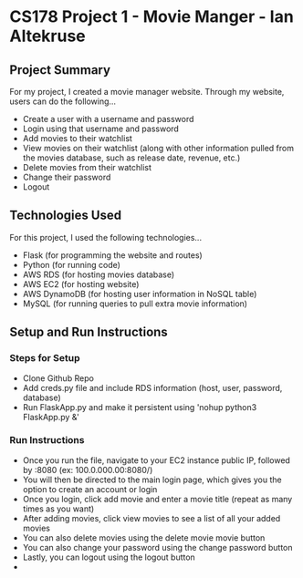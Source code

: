 # CS178 Project 1 - Movie Manger - Ian Altekruse

## Project Summary
For my project, I created a movie manager website. Through my website, users can do the following...  
- Create a user with a username and password
- Login using that username and password
- Add movies to their watchlist
- View movies on their watchlist (along with other information pulled from the movies database, such as release date, revenue, etc.)
- Delete movies from their watchlist
- Change their password
- Logout

## Technologies Used
For this project, I used the following technologies...  
- Flask (for programming the website and routes)
- Python (for running code)
- AWS RDS (for hosting movies database)
- AWS EC2 (for hosting website)
- AWS DynamoDB (for hosting user information in NoSQL table)
- MySQL (for running queries to pull extra movie information)

## Setup and Run Instructions
### Steps for Setup  
- Clone Github Repo
- Add creds.py file and include RDS information (host, user, password, database)
- Run FlaskApp.py and make it persistent using 'nohup python3 FlaskApp.py &'
  
### Run Instructions
- Once you run the file, navigate to your EC2 instance public IP, followed by :8080 (ex: 100.0.000.00:8080/)
- You will then be directed to the main login page, which gives you the option to create an account or login
- Once you login, click add movie and enter a movie title (repeat as many times as you want)
- After adding movies, click view movies to see a list of all your added movies
- You can also delete movies using the delete movie movie button
- You can also change your password using the change password button
- Lastly, you can logout using the logout button
- 
